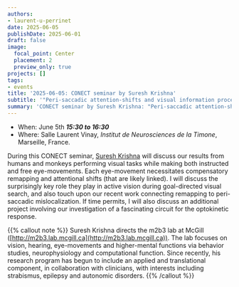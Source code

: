 ```yaml
---
authors:
- laurent-u-perrinet
date: 2025-06-05
publishDate: 2025-06-01
draft: false
image:
  focal_point: Center
  placement: 2
  preview_only: true
projects: []
tags:
- events
title: '2025-06-05: CONECT seminar by Suresh Krishna'
subtitle: '"Peri-saccadic attention-shifts and visual information processing during active vision"'
summary: 'CONECT seminar by Suresh Krishna: "Peri-saccadic attention-shifts and visual information processing during active vision".'
---
```



* When: June 5th ***15:30 to 16:30*** 
* Where: Salle Laurent Vinay, _Institut de Neurosciences de la Timone_, Marseille, France.



During this CONECT seminar, [Suresh Krishna](http://m2b3.lab.mcgill.ca/) will  discuss our results from humans and monkeys performing visual tasks while making both instructed and free eye-movements. Each eye-movement necessitates compensatory remapping and attentional shifts (that are likely linked). I will discuss the surprisingly key role they play in active vision during goal-directed visual search, and also touch upon our recent work connecting remapping to peri-saccadic mislocalization. If time permits, I will also discuss an additional project involving our investigation of  a fascinating circuit for the optokinetic response.


{{% callout note %}}
Suresh Krishna directs the m2b3 lab at McGill ([http://m2b3.lab.mcgill.ca](http://m2b3.lab.mcgill.ca)). The lab focuses on vision, hearing, eye-movements and higher-mental functions via behavior studies, neurophysiology and computational function. Since recently, his research program has begun to include an applied and translational component, in collaboration with clinicians, with interests including strabismus, epilepsy and autonomic disorders.
{{% /callout %}}
